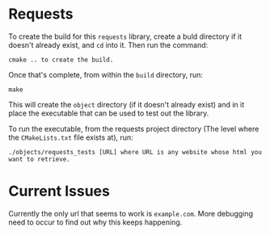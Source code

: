 # Requests

To create the build for this `requests` library, create a buld directory if it doesn't already exist, and `cd` into it.
Then run the command:

    cmake .. to create the build.

Once that's complete, from within the `build` directory, run:

    make

This will create the `object` directory (if it doesn't already exist) and in it place
the executable that can be used to test out the library.

To run the executable, from the requests project directory (The level where the `CMakeLists.txt` file exists at),
run:

    ./objects/requests_tests [URL] where URL is any website whose html you want to retrieve.



# Current Issues

Currently the only url that seems to work is `example.com`. More debugging need to occur to find out why this keeps happening.